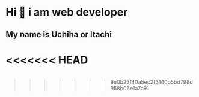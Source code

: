 <h1>Hi 👋 i am web developer</h1>

<h2> My name is Uchiha or Itachi</h2>

<<<<<<< HEAD
<img src="html.png" alt=""><img src="css.png" alt=""><img src="js.png" alt=""><img src="php.png" alt="">
=======
<img src="html.png" alt=""><img src="css.png" alt=""><img src="js.png" alt=""><img src="php.png" alt="">
>>>>>>> 9e0b23f40a5ec2f3140b5bd798d958b06e1a7c91
